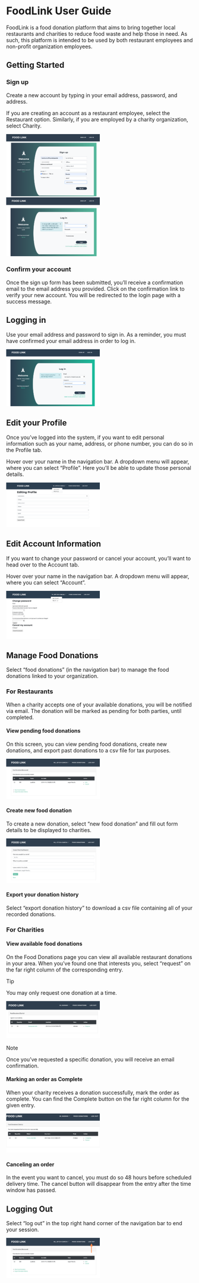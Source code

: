 # FoodLink User Guide

FoodLink is a food donation platform that aims to bring together local restaurants and charities to reduce food waste and help those in need. As such, this platform is intended to be used by both restaurant employees and non-profit organization employees.

## Getting Started

### Sign up

Create a new account by typing in your email address, password, and address.

If you are creating an account as a restaurant employee, select the Restaurant option. Similarly, if you are employed by a charity organization, select Charity.

<img src="images/image4.png" width="50%" height="50%">

<img src="images/image3.png" width="50%" height="50%">

### Confirm your account

Once the sign up form has been submitted, you’ll receive a confirmation email to the email address you provided. Click on the confirmation link to verify your new account. You will be redirected to the login page with a success message.

## Logging in

Use your email address and password to sign in. As a reminder, you must have confirmed your email address in order to log in.

<img src="images/image5.png" width="50%" height="50%">

## Edit your Profile

Once you’ve logged into the system, if you want to edit personal information such as your name, address, or phone number, you can do so in the Profile tab. 

Hover over your name in the navigation bar. A dropdown menu will appear, where you can select “Profile”. Here you’ll be able to update those personal details.

<img src="images/image10.png" width="50%" height="50%">

## Edit Account Information

If you want to change your password or cancel your account, you’ll want to head over to the Account tab.

Hover over your name in the navigation bar. A dropdown menu will appear, where you can select “Account”. 

<img src="images/image1.png" width="50%" height="50%">

## Manage Food Donations

Select “food donations” (in the navigation bar) to manage the food donations linked to your organization.

### For Restaurants

When a charity accepts one of your available donations, you will be notified via email. The donation will be marked as pending for both parties, until completed.

#### View pending food donations

On this screen, you can view pending food donations, create new donations, and export past donations to a csv file for tax purposes.

<img src="images/image2a.png" width="50%" height="50%">

#### Create new food donation

To create a new donation, select “new food donation” and fill out form details to be displayed to charities.

<img src="images/image8.png" width="50%" height="50%">

#### Export your donation history

Select “export donation history” to download a csv file containing all of your recorded donations.

### For Charities

#### View available food donations

On the Food Donations page you can view all available restaurant donations in your area. When you’ve found one that interests you, select “request” on the far right column of the corresponding entry. 

> [!TIP]
> You may only request one donation at a time.

<img src="images/image6.png" width="50%" height="50%">

> [!NOTE]
> Once you’ve requested a specific donation, you will receive an email confirmation.

#### Marking an order as Complete

When your charity receives a donation successfully, mark the order as complete. You can find the Complete button on the far right column for the given entry.

<img src="images/image9.png" width="50%" height="50%">

#### Canceling an order 

In the event you want to cancel, you must do so 48 hours before scheduled delivery time. 
The cancel button will disappear from the entry after the time window has passed.

## Logging Out

Select “log out” in the top right hand corner of the navigation bar to end your session.

<img src="images/image2.png" width="50%" height="50%">
